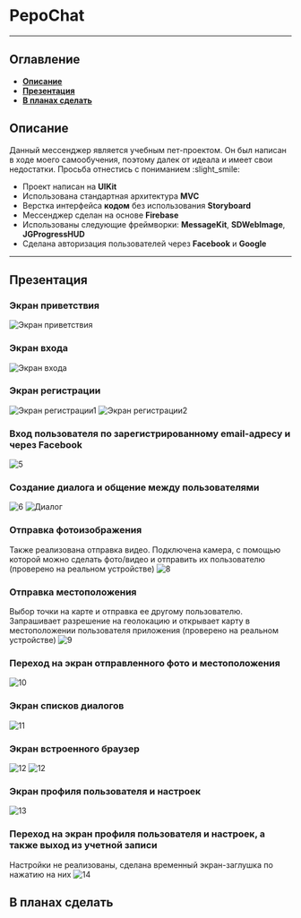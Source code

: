 # PepoChat
___
## Оглавление
- **[Описание](#Description)**
- **[Презентация](#Presentation)**
- **[В планах сделать](#ToDo)**

## <a id="Description"></a>Описание
Данный мессенджер является учебным пет-проектом. 
Он был написан в ходе моего самообучения, поэтому далек от идеала и имеет свои недостатки. 
Просьба отнестись с пониманием :slight_smile:

- Проект написан на **UIKit**
- Использована стандартная архитектура **MVC**
- Верстка интерфейса **кодом** без использования **Storyboard**
- Мессенджер сделан на основе **Firebase**
- Использованы следующие фреймворки: **MessageKit**, **SDWebImage**, **JGProgressHUD**
- Сделана авторизация пользователей через **Facebook** и **Google** 
___

## <a id="Presentation"></a>Презентация
### Экран приветствия
![Экран приветствия](https://user-images.githubusercontent.com/87443364/152023301-bb9f1ad8-b611-46c0-9c84-d23c8f94d158.png)
### Экран входа
![Экран входа](https://user-images.githubusercontent.com/87443364/152023927-d08f2aac-d132-4f6d-af4d-750169da341c.png)
### Экран регистрации
![Экран регистрации1](https://user-images.githubusercontent.com/87443364/152023955-4f805d44-86e0-468e-9b42-336c42860f7c.png)
![Экран регистрации2](https://user-images.githubusercontent.com/87443364/152036530-2e02fb29-f0f3-444b-90ad-f03367dc9adf.png)
### Вход пользователя по зарегистрированному email-адресу и через Facebook
![5](https://user-images.githubusercontent.com/87443364/152038096-27d3b769-8b32-4a03-be25-e370a616c880.gif)
### Создание диалога и общение между пользователями 
![6](https://user-images.githubusercontent.com/87443364/152038058-43ef5802-f668-45ba-9b33-a9012de00fb1.gif)
![Диалог](https://user-images.githubusercontent.com/87443364/152037315-3391b562-ef16-4370-bdc6-3040dd94d744.png)
### Отправка фотоизображения
Также реализована отправка видео. Подключена камера, с помощью которой можно сделать фото/видео и отправить их пользователю (проверено на реальном устройстве)
![8](https://user-images.githubusercontent.com/87443364/151719227-7ba0099b-2780-4c40-b4ca-f85c793f7a1b.gif)
### Отправка местоположения
Выбор точки на карте и отправка ее другому пользователю. Запрашивает разрешение на геолокацию и открывает карту в местоположении пользователя приложения (проверено на реальном устройстве)
![9](https://user-images.githubusercontent.com/87443364/151719229-5f6a22a8-8ac9-4197-b967-d5ef03944e01.gif)
### Переход на экран отправленного фото и местоположения
![10](https://user-images.githubusercontent.com/87443364/151719370-a1ebbe4e-5617-40e9-aef4-9d92e3ea8e8e.gif)
### Экран списков диалогов
![11](https://user-images.githubusercontent.com/87443364/151719408-56b35eba-239a-40d6-980e-9805930e7bfb.png)
### Экран встроенного браузер
![12](https://user-images.githubusercontent.com/87443364/152038749-2a7cb9e3-fdba-41f5-a9e5-38383ecb1867.gif)
![12](https://user-images.githubusercontent.com/87443364/151719499-79bb29b5-ce34-4b5f-9d9b-0364fbdb317e.png)
### Экран профиля пользователя и настроек
![13](https://user-images.githubusercontent.com/87443364/152038806-4669e553-4ca9-4d6b-9e88-78b06e03912f.png)
### Переход на экран профиля пользователя и настроек, а также выход из учетной записи
Настройки не реализованы, сделана временный экран-заглушка по нажатию на них
![14](https://user-images.githubusercontent.com/87443364/151719689-b84d06dc-847d-46f8-97ee-89809a25f512.gif)

## <a id="ToDo"></a>В планах сделать

